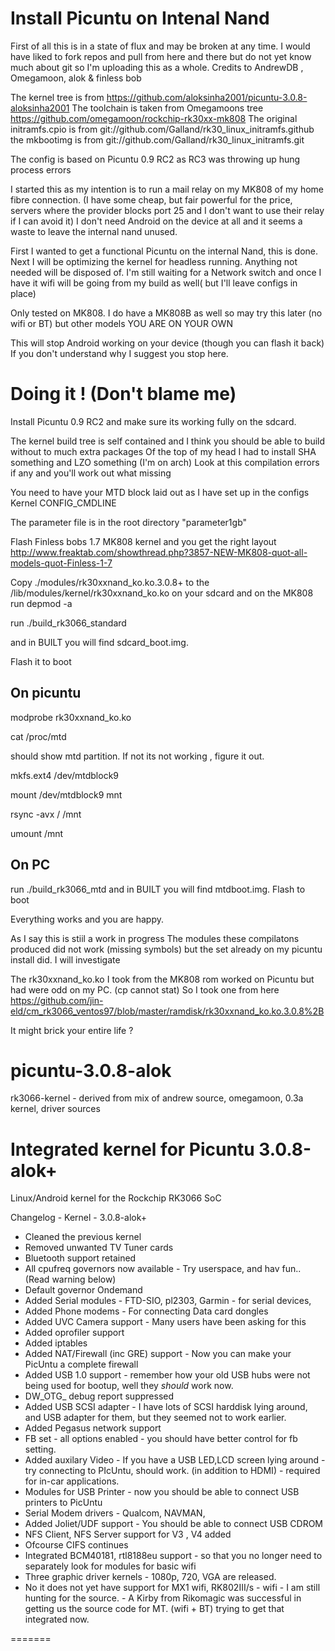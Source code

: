 Install Picuntu on Intenal Nand
===============================

First of all this is in a state of flux and may be broken at any time.
I would have liked to fork repos and pull from here and there but do not yet know much about git so I'm uploading this as a whole.
Credits to AndrewDB , Omegamoon, alok & finless bob

The kernel tree is from
https://github.com/aloksinha2001/picuntu-3.0.8-aloksinha2001
The toolchain is taken from Omegamoons tree
https://github.com/omegamoon/rockchip-rk30xx-mk808
The original initramfs.cpio is from
git://github.com/Galland/rk30_linux_initramfs.github
the mkbootimg is from
git://github.com/Galland/rk30_linux_initramfs.git

The config is based on Picuntu 0.9 RC2 as RC3 was throwing up hung process errors


I started this as my intention is to run a mail relay on my MK808 of my home fibre connection. 
(I have some cheap, but fair powerful for the price, servers where the provider blocks port 25 and I don't want to use their relay if I can avoid it)
I don't need Android on the device at all and it seems a waste to leave the internal nand unused.

First I wanted to get a functional Picuntu on the internal Nand, this is done.
Next I will be optimizing the kernel for headless running. Anything not needed will be disposed of.
I'm still waiting for a Network switch and once I have it wifi will be going from my build as well( but I'll leave configs in place)

Only tested on MK808. I do have a MK808B as well so may try this later (no wifi or BT) but other models YOU ARE ON YOUR OWN

This will stop Android working on your device (though you can flash it back)
If you don't understand why I suggest you stop here.


Doing it !   (Don't blame me)
=======================

Install Picuntu 0.9 RC2 and make sure its working fully on the sdcard.

The kernel build tree is self contained and I think you should be able to build without to much extra packages
Of the top of my head I had to install SHA something and LZO something (I'm on arch)
Look at this compilation errors if any and you'll work out what missing



You need to have your MTD block laid out as I have set up in the configs Kernel CONFIG_CMDLINE

The parameter file is in the root directory "parameter1gb"

Flash Finless bobs 1.7 MK808 kernel and you get the right layout
http://www.freaktab.com/showthread.php?3857-NEW-MK808-quot-all-models-quot-Finless-1-7

Copy ./modules/rk30xxnand_ko.ko.3.0.8+ to the /lib/modules/kernel/rk30xxnand_ko.ko on your sdcard and on the MK808 run depmod -a

run ./build_rk3066_standard

and in BUILT you will find sdcard_boot.img.

Flash it to boot 

On picuntu
---------

modprobe rk30xxnand_ko.ko

cat /proc/mtd 

should show mtd partition. If not its not working , figure it out.

mkfs.ext4 /dev/mtdblock9

mount /dev/mtdblock9 mnt

rsync -avx / /mnt

umount /mnt

On PC
----

run ./build_rk3066_mtd
and in BUILT you will find mtdboot.img.
Flash to boot

Everything works and you are happy.

As I say this is stiil a work in progress
The modules these compilatons produced did not work (missing symbols) but the set already on my picuntu install did.
I will investigate

The rk30xxnand_ko.ko I took from the MK808 rom worked on Picuntu but had were odd on my PC. (cp cannot stat)
So I took one from here
https://github.com/jin-eld/cm_rk3066_ventos97/blob/master/ramdisk/rk30xxnand_ko.ko.3.0.8%2B

It might brick your entire life ?










picuntu-3.0.8-alok
==================

rk3066-kernel - derived from mix of andrew source, omegamoon, 0.3a kernel, driver sources

Integrated kernel for Picuntu 3.0.8-alok+ 
=============

Linux/Android kernel for the Rockchip RK3066 SoC

Changelog - Kernel - 3.0.8-alok+
- Cleaned the previous kernel
- Removed unwanted TV Tuner cards
- Bluetooth support retained
- All cpufreq governors now available - Try userspace, and hav fun.. (Read warning below)
- Default governor Ondemand
- Added Serial modules - FTD-SIO, pl2303, Garmin - for serial devices,
- Added Phone modems - For connecting Data card dongles
- Added UVC Camera support - Many users have been asking for this
- Added oprofiler support
- Added iptables
- Added NAT/Firewall (inc GRE) support - Now you can make your PicUntu a complete firewall
- Added USB 1.0 support - remember how your old USB hubs were not being used for bootup, well they _should_ work now.
- DW_OTG_ debug report suppressed
- Added USB SCSI adapter - I have lots of SCSI harddisk lying around, and USB adapter for them, but they seemed not to work earlier.
- Added Pegasus network support
- FB set - all options enabled - you should have better control for fb setting.
- Added auxilary Video - If you have a USB LED,LCD screen lying around - try connecting to PIcUntu, should work. (in addition to HDMI) - required for in-car applications.
- Modules for USB Printer - now you should be able to connect USB printers to PicUntu
- Serial Modem drivers - Qualcom, NAVMAN,
- Added Joliet/UDF support - You should be able to connect USB CDROM
- NFS Client, NFS Server support for V3 , V4 added
- Ofcourse CIFS continues
- Integrated BCM40181, rtl8188eu support - so that you no longer need to separately look for modules for basic wifi
- Three graphic driver kernels - 1080p, 720, VGA are released.
- No it does not yet have support for MX1 wifi, RK802III/s - wifi - I am still hunting for the source. - A Kirby from Rikomagic was successful in getting us the source code for MT. (wifi + BT) trying to get that integrated now.

=======

